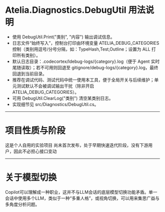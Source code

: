 # Atelia.Diagnostics.DebugUtil 用法说明
- 使用 DebugUtil.Print("类别", "内容") 输出调试信息。
- 日志文件“始终写入”，控制台打印由环境变量 ATELIA_DEBUG_CATEGORIES 控制（类别用逗号/分号分隔，如：TypeHash,Test,Outline；设置为 ALL 打印所有类别）。
- 默认日志目录：.codecortex/ldebug-logs/{category}.log（便于 Agent 实时尾随读取）；若不可用则回退至 gitignore/debug-logs/{category}.log，最终回退到当前目录。
- 推荐在调试代码、测试代码中统一使用本工具，便于全局开关与后续维护；单元测试默认不会被调试输出干扰（除非开启 ATELIA_DEBUG_CATEGORIES）。
- 可用 DebugUtil.ClearLog("类别") 清空某类别日志。
- 实现细节见 src/Diagnostics/DebugUtil.cs。

---

# 项目性质与阶段
这是个人自用的实验项目
尚未首次发布，处于早期快速迭代阶段，没有下游用户，因此不必担心接口变动

---

# 关于模型切换
Copilot可以理解成一种职业，这并不与LLM会话的底层模型切换功能矛盾。单一会话中使用多个LLM，类似于一种“多重人格”，或视角切换，可以用来集思广益与多角度分析问题。
